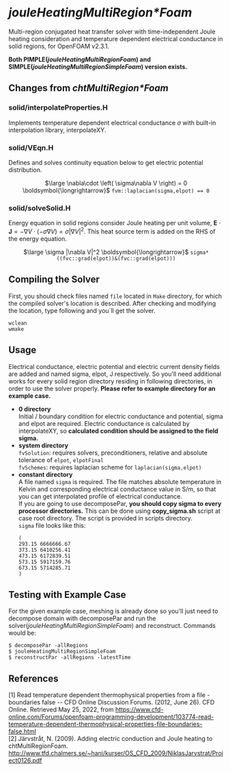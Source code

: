 # _jouleHeatingMultiRegion\*Foam_
Multi-region conjugated heat transfer solver with time-independent Joule heating consideration and temperature dependent electrical conductance in solid regions, for OpenFOAM v2.3.1.
 
**Both PIMPLE(_jouleHeatingMultiRegionFoam_) and SIMPLE(_jouleHeatingMultiRegionSimpleFoam_) version exists.**

## Changes from _chtMultiRegion\*Foam_
### solid/interpolateProperties.H
Implements temperature dependent electrical conductance $\sigma$ with built-in interpolation library, interpolateXY.
### solid/VEqn.H
Defines and solves continuity equation below to get electric potential distribution.

<p align="center">
$\large \nabla\cdot \left( \sigma\nabla V \right) = 0 \boldsymbol{\longrightarrow}$ <code>fvm::laplacian(sigma,elpot) == 0</code>
</p>

### solid/solveSolid.H
Energy equation in solid regions consider Joule heating per unit volume,
$\mathbf{E} \cdot \mathbf{J} = -\nabla V \cdot \left(-\sigma \nabla V \right) = \sigma |\nabla V|^2$. This heat source term is added on the RHS of the energy equation.

<p align="center">
$\large \sigma |\nabla V|^2 \boldsymbol{\longrightarrow}$ <code>sigma*((fvc::grad(elpot))&(fvc::grad(elpot)))</code>
</p>

## Compiling the Solver
First, you should check files named `file` located in `Make` directory, for which the compiled solver's location is described. After checking and modifying the location, type following and you`ll get the solver.  
   ```
   wclean
   wmake
   ```

## Usage
Electrical conductance, electric potential and electric current density fields are added and named sigma, elpot, J respectively. So you'll need additional works for every solid region directory residing in following directories, in order to use the solver properly. **Please refer to example directory for an example case.**

 * **0 directory**  
  Initial / boundary condition for electric conductance and potential, sigma and elpot are required. 
  Electric conductance is calculated by interpolateXY, so **calculated condition should be assigned to the field sigma.**
 * **system directory**    
  `fvSolution`: requires solvers, preconditioners, relative and absolute tolerance of `elpot`, `elpotFinal`  
  `fvSchemes`: requires laplacian scheme for `laplacian(sigma,elpot)`   
 * **constant directory**  
  A file named `sigma` is required. The file matches absolute temperature in Kelvin and corresponding electrical conductance value in S/m, so that you can get interpolated profile of electrical conductance.  
  If you are going to use decomposePar, **you should copy sigma to every processor directories.** This can be done using **copy_sigma.sh** script at case root directory. The script is provided in scripts directory.    
  `sigma` file looks like this:  
   ```
   (  
   293.15 6666666.67  
   373.15 6410256.41  
   473.15 6172839.51  
   573.15 5917159.76  
   673.15 5714285.71  
   )
   ```
## Testing with Example Case
For the given example case, meshing is already done so you'll just need to decompose domain with decomposePar and run the solver(_jouleHeatingMultiRegionSimpleFoam_) and reconstruct. Commands would be:
   ```
   $ decomposePar -allRegions
   $ jouleHeatingMultiRegionSimpleFoam
   $ reconstructPar -allRegions -latestTime
   ```
 
## References
[1] Read temperature dependent thermophysical properties from a file - boundaries false -- CFD Online Discussion Forums. (2012, June 26). CFD Online. Retrieved May 25, 2022, from https://www.cfd-online.com/Forums/openfoam-programming-development/103774-read-temperature-dependent-thermophysical-properties-file-boundaries-false.html  
[2] Järvstråt, N. (2009). Adding electric conduction and Joule heating to chtMultiRegionFoam. http://www.tfd.chalmers.se/~hani/kurser/OS_CFD_2009/NiklasJarvstrat/Project0126.pdf
